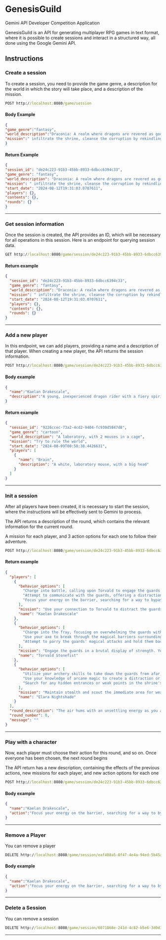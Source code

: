 # GenesisGuild
Gemini API Developer Competition Application

GenesisGuild is an API for generating multiplayer RPG games in text format, where it is possible to create sessions and interact in a structured way, all done using the Google Gemini API.

## Instructions

### Create a session
To create a session, you need to provide the game genre, a description for the world in which the story will take place, and a description of the mission.

```cmd
POST http://localhost:8080/game/session
```
#### Body Example
```json
{
"game_genre":"fantasy",
"world_description":"Draconia: A realm where dragons are revered as gods and humans live in harmony with them. But an ancient evil stirs, corrupting dragons and plunging the world into chaos. Heroes must unite dragonkind, seeking lost artifacts and facing mythical beasts to restore balance.",
"mission":" infiltrate the shrine, cleanse the corruption by rekindling the Dragonheart, a powerful artifact, and protect a young dragon chosen to become its guardian. Be wary of dragon cultists and their monstrous allies guarding the shrine."
}
```
#### Return Example
```json
{
"session_id": "de24c223-91b3-45bb-8933-6dbcc6394c33",
"game_genre": "fantasy",
"world_description": "Draconia: A realm where dragons are revered as gods and humans live in harmony with them. But an ancient evil stirs, corrupting dragons and plunging the world into chaos. Heroes must unite dragonkind, seeking lost artifacts and facing mythical beasts to restore balance.",
"mission": " infiltrate the shrine, cleanse the corruption by rekindling the Dragonheart, a powerful artifact, and protect a young dragon chosen to become its guardian. Be wary of dragon cultists and their monstrous allies guarding the shrine.",
"start_date": "2024-08-12T19:31:03.0707611",
"players": {},
"contents": {},
"rounds": {}
}
```

-----
### Get session information
Once the session is created, the API provides an ID, which will be necessary for all operations in this session.
Here is an endpoint for querying session data.
```cmd
GET http://localhost:8080/game/session/de24c223-91b3-45bb-8933-6dbcc6394c33
```
#### Return example
```json
{
  "session_id": "de24c223-91b3-45bb-8933-6dbcc6394c33",
  "game_genre": "fantasy",
  "world_description": "Draconia: A realm where dragons are revered as gods and humans live in harmony with them. But an ancient evil stirs, corrupting dragons and plunging the world into chaos. Heroes must unite dragonkind, seeking lost artifacts and facing mythical beasts to restore balance.",
  "mission": " infiltrate the shrine, cleanse the corruption by rekindling the Dragonheart, a powerful artifact, and protect a young dragon chosen to become its guardian. Be wary of dragon cultists and their monstrous allies guarding the shrine.",
  "start_date": "2024-08-12T19:31:03.0707611",
  "players": {},
  "contents": {},
  "rounds": {}
}
```
------

### Add a new player
In this endpoint, we can add players, providing a name and a description of that player.
When creating a new player, the API returns the session information.

```cmd
POST http://localhost:8080/game/session/de24c223-91b3-45bb-8933-6dbcc6394c33/player
```
#### Body example
```json
{
  "name":"Kaelan Drakescale",
  "description":"A young, inexperienced dragon rider with a fiery spirit and a deep connection to their dragon companion"
}
```
#### Return example
```json
{
  "session_id": "9226ccec-73a2-4cd2-9404-fc930d5847d8",
  "game_genre": "cartoon",
  "world_description": "A laboratory, with 2 mouses in a cage",
  "mission": "Try to rule the world",
  "start_date": "2024-08-09T00:58:38.4426631",
  "players": [
    {
      "name": "Brain",
      "description": "A white, laboratory mouse, with a big head"
    }
  ]
}
```

------

### Init a session
After all players have been created, it is necessary to start the session, where the instructions will be effectively sent to Gemini to process.

The API returns a description of the round, which contains the relevant information for the current round.

A mission for each player, and 3 action options for each one to follow their adventure.
```cmd
POST http://localhost:8080/game/session/de24c223-91b3-45bb-8933-6dbcc6394c33/init
```

#### Return example
```json
{
  "players": [
    {
      "behavior_options": [
        "Charge into battle, calling upon Torvald to engage the guards head-on.",
        "Attempt to communicate with the guards, offering a distraction or a false promise.",
        "Focus your energy on the barrier, searching for a way to bypass it."
      ],
      "mission": "Use your connection to Torvald to distract the guards while you subtly slip past the gates. You must find a way to disable the magical barrier that surrounds the shrine, likely a glyph or a control panel hidden somewhere.",
      "name": "Kaelan Drakescale"
    },
    {
      "behavior_options": [
        "Charge into the fray, focusing on overwhelming the guards with brute force.",
        "Use your axe to break through the magical barriers surrounding the shrine, creating a path for your allies.",
        "Attempt to parry the guards' magical attacks and hold them back until Kaelan can disable the barrier."
      ],
      "mission": "Engage the guards in a brutal display of strength. Your primary objective is to buy time for Kaelan and Elara to infiltrate the shrine, but be wary of their dark magic. Protect your allies and Aethel.",
      "name": "Torvald Stonefist"
    },
    {
      "behavior_options": [
        "Utilize your archery skills to take down the guards from afar, focusing on precise shots to avoid attracting unwanted attention.",
        "Use your knowledge of arcane magic to create a distraction or a temporary escape route for your companions.",
        "Search for any hidden entrances or weak points in the shrine's walls, perhaps a forgotten passageway or a broken seal."
      ],
      "mission": "Maintain stealth and scout the immediate area for weaknesses in the shrine's defenses. Your knowledge of ancient runes and arcane magic could be key to finding a way inside.",
      "name": "Elara Nightshade"
    }
  ],
  "round_description": "The air hums with an unsettling energy as you approach the grand, obsidian gates of the Dragonheart Shrine. The once pristine marble has been stained black, tendrils of dark magic oozing from the cracks. Shadows writhe around the entrance, and the ground seems to pulse with an unnatural heartbeat. Two hulking figures, cloaked in crimson robes emblazoned with a dragon skull, stand guard, their eyes glowing with malevolent light.  You can hear the young dragon, Aethel, whimpering from within the shrine, its roars muffled by the oppressive magic.",
  "round_number": 0,
  "message": ""
}
```

------

### Play with a character
Now, each player must choose their action for this round, and so on. Once everyone has been chosen, the next round begins

The API return has a new description, containing the effects of the previous actions, new missions for each player, and new action options for each one

```cmd
POST http://localhost:8080/game/session/de24c223-91b3-45bb-8933-6dbcc6394c33/play
```
#### Body example
```json
{
  "name":"Kaelan Drakescale",
  "action":"Focus your energy on the barrier, searching for a way to bypass it."
}
```

------

### Remove a Player
You can remove a player 

```cmd
DELETE http://localhost:8080/game/session/eaf408a5-8f47-4e4a-94ed-5b45a281a4da/player
```
#### Body example
```json
{
  "name":"Kaelan Drakescale",
  "action":"Focus your energy on the barrier, searching for a way to bypass it."
}
```

------

### Delete a Session
You can remove a session

```cmd
DELETE http://localhost:8080/game/session/6071868e-241d-4c82-b5e6-3d0d3f9c7dc5
```

------